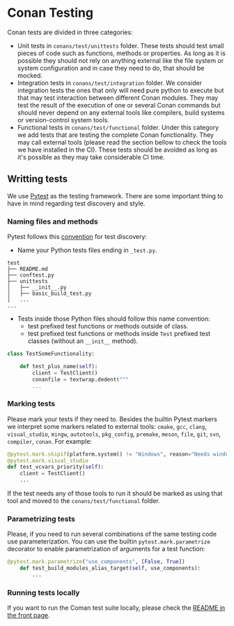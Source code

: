
# Conan Testing

Conan tests are divided in three categories:

- Unit tests in `conans/test/unittests` folder. These tests should test small pieces of code such as
  functions, methods or properties. As long as it is possible they should not rely on anything
  external like the file system or system configuration and in case they need to do, that should be
  mocked.
- Integration tests in `conans/test/integration` folder. We consider integration tests the ones that
  only will need pure python to execute but that may test interaction between different Conan
  modules. They may test the result of the execution of one or several Conan commands but should
  never depend on any external tools like compilers, build systems or version-control system tools.
- Functional tests in `conans/test/functional` folder. Under this category we add tests that are
  testing the complete Conan functionality. They may call external tools (please read the section
  bellow to check the tools we have installed in the CI). These tests should be avoided as long as
  it's possible as they may take considerable CI time.

## Writting tests

We use [Pytest](https://docs.pytest.org/en/stable/) as the testing framework. There are some
important thing to have in mind regarding test discovery and style.

### Naming files and methods

Pytest follows this [convention](https://docs.pytest.org/en/stable/goodpractices.html) for test
discovery:
- Name your Python tests files ending in `_test.py`.

```
test
├── README.md
├── conftest.py
├── unittests
│   ├── __init__.py
│   ├── basic_build_test.py
│   ...
...
```

- Tests inside those Python files should follow this name convention:
    - test prefixed test functions or methods outside of class.
    - test prefixed test functions or methods inside `Test` prefixed test classes (without an
      `__init__` method).

```python
class TestSomeFunctionality:

    def test_plus_name(self):
        client = TestClient()
        conanfile = textwrap.dedent("""
        ...
```

### Marking tests

Please mark your tests if they need to. Besides the builtin Pytest markers we interpret some markers
related to external tools: `cmake`, `gcc`, `clang`, `visual_studio`, `mingw`, `autotools`,
`pkg_config`, `premake`, `meson`, `file`, `git`, `svn`, `compiler`, `conan`. For example:

```python
@pytest.mark.skipif(platform.system() != "Windows", reason="Needs windows for vcvars")
@pytest.mark.visual_studio
def test_vcvars_priority(self):
    client = TestClient()
    ...
```

If the test needs any of those tools to run it should be marked as using that tool and moved to the `conans/test/functional` folder.

### Parametrizing tests

Please, if you need to run several combinations of the same testing code use parameterization. You can use the builtin `pytest.mark.parametrize` decorator to enable parametrization of arguments for a test function:

```python
@pytest.mark.parametrize("use_components", [False, True])
    def test_build_modules_alias_target(self, use_components):
        ...
```

### Running tests locally

If you want to run the Coman test suite locally, please check the [README in the front page](https://github.com/conan-io/conan/blob/develop/README.rst).

